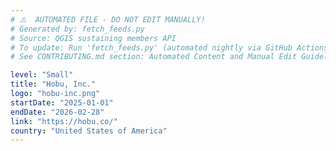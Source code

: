 ```yaml
---
# ⚠️  AUTOMATED FILE - DO NOT EDIT MANUALLY!
# Generated by: fetch_feeds.py
# Source: QGIS sustaining members API
# To update: Run 'fetch_feeds.py' (automated nightly via GitHub Actions)
# See CONTRIBUTING.md section: Automated Content and Manual Edit Guidelines

level: "Small"
title: "Hobu, Inc."
logo: "hobu-inc.png"
startDate: "2025-01-01"
endDate: "2026-02-28"
link: "https://hobu.co/"
country: "United States of America"
---
```

